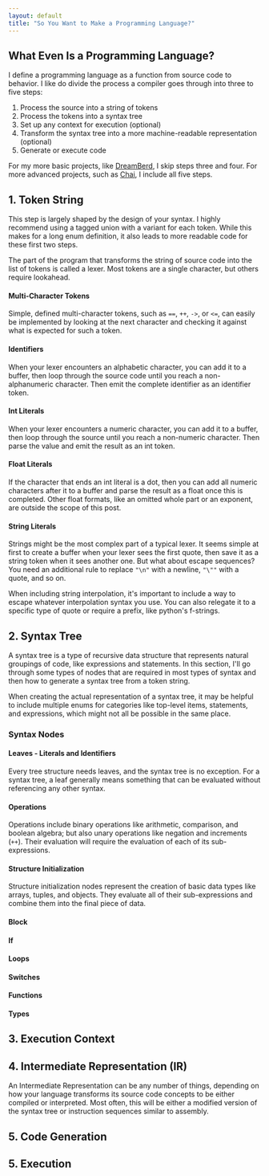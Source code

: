 ```yaml
---
layout: default
title: "So You Want to Make a Programming Language?"
---
```


## What Even Is a Programming Language?

I define a programming language as a function from source code to behavior. I like do divide the process a compiler goes through into three to five steps:

<!-- TODO: Find the original book with code stuffs -->

1. Process the source into a string of tokens
2. Process the tokens into a syntax tree
3. Set up any context for execution (optional)
4. Transform the syntax tree into a more machine-readable representation (optional)
5. Generate or execute code

For my more basic projects, like [DreamBerd](/projects/dreamberd-rs), I skip steps three and four. For more advanced projects, such as [Chai](/projects/chai), I include all five steps.

## 1. Token String

This step is largely shaped by the design of your syntax. I highly recommend using a tagged union with a variant for each token. While this makes for a long enum definition, it also leads to more readable code for these first two steps.

The part of the program that transforms the string of source code into the list of tokens is called a lexer. Most tokens are a single character, but others require lookahead.

#### Multi-Character Tokens

Simple, defined multi-character tokens, such as `==`, `++`, `->`, or `<=`, can easily be implemented by looking at the next character and checking it against what is expected for such a token.

#### Identifiers

When your lexer encounters an alphabetic character, you can add it to a buffer, then loop through the source code until you reach a non-alphanumeric character. Then emit the complete identifier as an identifier token.

#### Int Literals

When your lexer encounters a numeric character, you can add it to a buffer, then loop through the source until you reach a non-numeric character. Then parse the value and emit the result as an int token.

#### Float Literals

If the character that ends an int literal is a dot, then you can add all numeric characters after it to a buffer and parse the result as a float once this is completed. Other float formats, like an omitted whole part or an exponent, are outside the scope of this post.

#### String Literals

Strings might be the most complex part of a typical lexer. It seems simple at first to create a buffer when your lexer sees the first quote, then save it as a string token when it sees another one. But what about escape sequences? You need an additional rule to replace `"\n"` with a newline, `"\""` with a quote, and so on.

When including string interpolation, it's important to include a way to escape whatever interpolation syntax you use. You can also relegate it to a specific type of quote or require a prefix, like python's f-strings.

## 2. Syntax Tree

A syntax tree is a type of recursive data structure that represents natural groupings of code, like expressions and statements. In this section, I'll go through some types of nodes that are required in most types of syntax and then how to generate a syntax tree from a token string.

When creating the actual representation of a syntax tree, it may be helpful to include multiple enums for categories like top-level items, statements, and expressions, which might not all be possible in the same place.

### Syntax Nodes

#### Leaves - Literals and Identifiers

Every tree structure needs leaves, and the syntax tree is no exception. For a syntax tree, a leaf generally means something that can be evaluated without referencing any other syntax.

#### Operations

Operations include binary operations like arithmetic, comparison, and boolean algebra; but also unary operations like negation and increments (`++`). Their evaluation will require the evaluation of each of its sub-expressions.

#### Structure Initialization

Structure initialization nodes represent the creation of basic data types like arrays, tuples, and objects. They evaluate all of their sub-expressions and combine them into the final piece of data.

#### Block

#### If

#### Loops

#### Switches

#### Functions

#### Types

## 3. Execution Context

## 4. Intermediate Representation (IR)

An Intermediate Representation can be any number of things, depending on how your language transforms its source code concepts to be either compiled or interpreted. Most often, this will be either a modified version of the syntax tree or instruction sequences similar to assembly.

## 5. Code Generation

## 5. Execution
